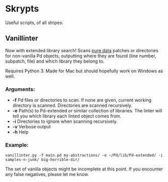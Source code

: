 # Skrypts

Useful scripts, of all stripes.

## Vanillinter

Now with extended library search! Scans [pure data](https://puredata.info/) patches or directories for non-vanilla Pd objects, outputting where they are found (line number, subpatch, file) and which library they belong to.

Requires Python 3. Made for Mac but should hopefully work on Windows as well.

### Arguments:
 -  **-f** Pd files or directories to scan. If none are given, current working directory is scanned. Directories are scanned recursively.
 -  **-e** Path(s) to Pd-extended or similar collection of libraries. The linter will tell you which library each linted object comes from.
 -  **-i** Directories to ignore when scanning recursively.
 -  **-v** Verbose output
 -  **-h** Help

### Example:
`vanillinter.py -f main.pd my-abstractions/ -e ~/Pd/lib/Pd-extended/ -i samples-n-junk/ big-horrible-dir/`

The set of vanilla objects might be incomplete at this point. If you encounter any false negatives, please let me know.
